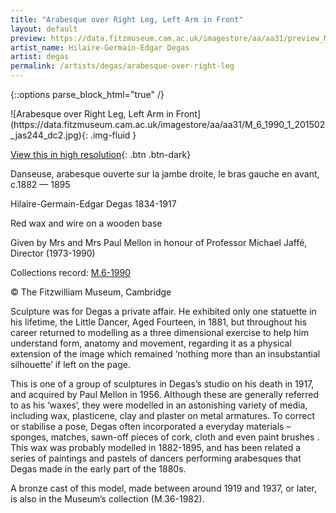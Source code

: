 ```yaml
---
title: "Arabesque over Right Leg, Left Arm in Front"
layout: default
preview: https://data.fitzmuseum.cam.ac.uk/imagestore/aa/aa31/preview_M_6_1990_1_201502_jas244_dc2.jpg
artist_name: Hilaire-Germain-Edgar Degas
artist: degas
permalink: /artists/degas/arabesque-over-right-leg
---
```

{::options parse_block_html="true" /}
<div class="text-center">
![Arabesque over Right Leg, Left Arm in Front](https://data.fitzmuseum.cam.ac.uk/imagestore/aa/aa31/M_6_1990_1_201502_jas244_dc2.jpg){: .img-fluid }
</div>

[View this in high resolution](https://data.fitzmuseum.cam.ac.uk/id/image/iiif/media-192456#?c=&m=&cv=){: .btn .btn-dark}

Danseuse, arabesque ouverte sur la jambe droite, le bras gauche en avant, c.1882 — 1895

Hilaire-Germain-Edgar Degas 1834-1917

Red wax and wire on a wooden base

Given by Mrs and Mrs Paul Mellon in honour of Professor Michael Jaffé, Director (1973-1990)    

Collections record: [M.6-1990](https://data.fitzmuseum.cam.ac.uk/id/object/30438)

© The Fitzwilliam Museum, Cambridge

Sculpture was for Degas a private affair. He exhibited only one statuette in his lifetime, the Little Dancer, Aged Fourteen, in 1881, but throughout his career returned to modelling as a three dimensional exercise to help him understand form, anatomy and movement, regarding it as a physical extension of the image which remained ‘nothing more than an insubstantial silhouette’ if left on the page.

This is one of a group of sculptures in Degas’s studio on his death in 1917, and acquired by Paul Mellon in 1956. Although these are generally referred to as his ‘waxes’, they were modelled in an astonishing variety of media, including wax, plasticene, clay and plaster on metal armatures. To correct or stabilise a pose, Degas often incorporated a everyday materials – sponges, matches, sawn-off pieces of cork, cloth and even paint brushes . This wax was probably modelled in 1882-1895, and has been related a series of paintings and pastels of dancers performing arabesques that Degas made in the early part of the 1880s.

A bronze cast of this model, made between around 1919 and 1937, or later, is also in the Museum’s collection (M.36-1982).
